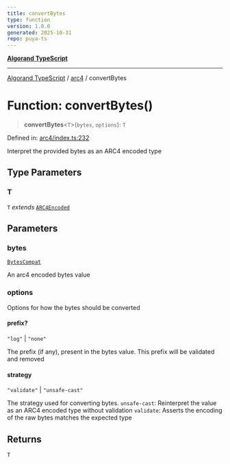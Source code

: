 ```yaml
---
title: convertBytes
type: function
version: 1.0.0
generated: 2025-10-31
repo: puya-ts
---
```

[**Algorand TypeScript**](../../README.md)

***

[Algorand TypeScript](../../modules.md) / [arc4](../README.md) / convertBytes

# Function: convertBytes()

> **convertBytes**\<`T`\>(`bytes`, `options`): `T`

Defined in: [arc4/index.ts:232](https://github.com/algorandfoundation/puya-ts/blob/main/packages/algo-ts/src/arc4/index.ts#L232)

Interpret the provided bytes as an ARC4 encoded type

## Type Parameters

### T

`T` *extends* [`ARC4Encoded`](../classes/ARC4Encoded.md)

## Parameters

### bytes

[`BytesCompat`](../../index/type-aliases/BytesCompat.md)

An arc4 encoded bytes value

### options

Options for how the bytes should be converted

#### prefix?

`"log"` \| `"none"`

The prefix (if any), present in the bytes value. This prefix will be validated and removed

#### strategy

`"validate"` \| `"unsafe-cast"`

The strategy used for converting bytes.
        `unsafe-cast`: Reinterpret the value as an ARC4 encoded type without validation
        `validate`: Asserts the encoding of the raw bytes matches the expected type

## Returns

`T`
